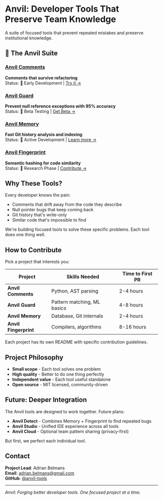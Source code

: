 # Anvil: Developer Tools That Preserve Team Knowledge

A suite of focused tools that prevent repeated mistakes and preserve institutional knowledge.

## 🚀 The Anvil Suite

### [Anvil Comments](./projects/sticky-comments/) 
**Comments that survive refactoring**  
Status: 🚧 Early Development | [Try it →](./projects/sticky-comments/)

### [Anvil Guard](./projects/null-guard/)
**Prevent null reference exceptions with 95% accuracy**  
Status: 🧪 Beta Testing | [Get Beta →](./projects/null-guard/)

### [Anvil Memory](./projects/git-memory/)
**Fast Git history analysis and indexing**  
Status: 🚧 Active Development | [Learn more →](./projects/git-memory/)

### [Anvil Fingerprint](./projects/code-fingerprint/)
**Semantic hashing for code similarity**  
Status: 🔬 Research Phase | [Contribute →](./projects/code-fingerprint/)

## Why These Tools?

Every developer knows the pain:
- Comments that drift away from the code they describe
- Null pointer bugs that keep coming back
- Git history that's write-only
- Similar code that's impossible to find

We're building focused tools to solve these specific problems. Each tool does one thing well.

## How to Contribute

Pick a project that interests you:

| Project | Skills Needed | Time to First PR |
|---------|--------------|------------------|
| **Anvil Comments** | Python, AST parsing | 2-4 hours |
| **Anvil Guard** | Pattern matching, ML basics | 4-8 hours |
| **Anvil Memory** | Database, Git internals | 2-4 hours |
| **Anvil Fingerprint** | Compilers, algorithms | 8-16 hours |

Each project has its own README with specific contribution guidelines.

## Project Philosophy

- **Small scope** - Each tool solves one problem
- **High quality** - Better to do one thing perfectly
- **Independent value** - Each tool useful standalone
- **Open source** - MIT licensed, community-driven

## Future: Deeper Integration

The Anvil tools are designed to work together. Future plans:
- **Anvil Detect** - Combines Memory + Fingerprint to find repeated bugs
- **Anvil Studio** - Unified IDE experience across all tools
- **Anvil Cloud** - Optional team pattern sharing (privacy-first)

But first, we perfect each individual tool.

## Contact

**Project Lead**: Adrian Belmans  
**Email**: adrian.belmans@gmail.com  
**GitHub**: [@anvil-tools](https://github.com/anvil-tools)

---

*Anvil: Forging better developer tools. One focused project at a time.*


